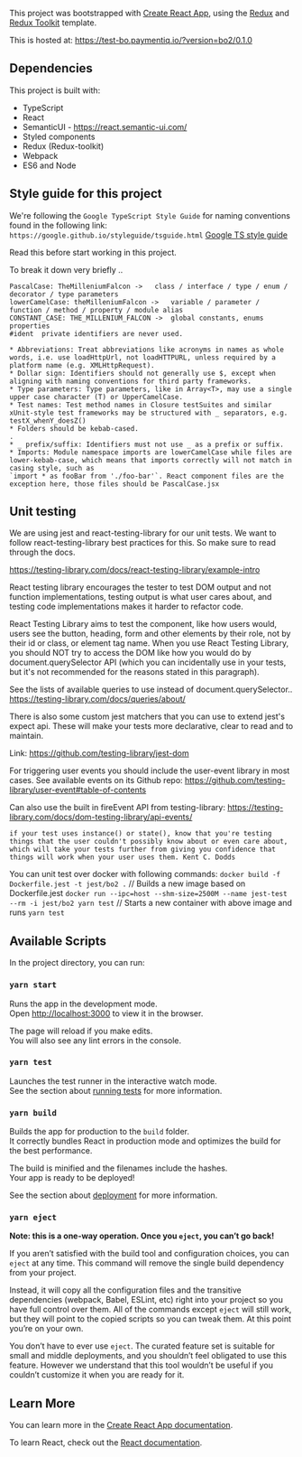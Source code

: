 This project was bootstrapped with [Create React App](https://github.com/facebook/create-react-app), using the [Redux](https://redux.js.org/) and [Redux Toolkit](https://redux-toolkit.js.org/) template.

This is hosted at: https://test-bo.paymentiq.io/?version=bo2/0.1.0

## Dependencies

This project is built with:

* TypeScript
* React
* SemanticUI - <https://react.semantic-ui.com/>
* Styled components
* Redux (Redux-toolkit)
* Webpack
* ES6 and Node

## Style guide for this project
We're following the `Google TypeScript Style Guide` for naming conventions found in the following link:
`https://google.github.io/styleguide/tsguide.html`
[Google TS style guide](https://google.github.io/styleguide/tsguide.html)

Read this before start working in this project.

To break it down very briefly ..

````
PascalCase: TheMilleniumFalcon ->	class / interface / type / enum / decorator / type parameters
lowerCamelCase: theMilleniumFalcon ->	variable / parameter / function / method / property / module alias
CONSTANT_CASE: THE_MILLENIUM_FALCON ->	global constants, enums properties
#ident	private identifiers are never used.

* Abbreviations: Treat abbreviations like acronyms in names as whole words, i.e. use loadHttpUrl, not loadHTTPURL, unless required by a platform name (e.g. XMLHttpRequest).
* Dollar sign: Identifiers should not generally use $, except when aligning with naming conventions for third party frameworks.
* Type parameters: Type parameters, like in Array<T>, may use a single upper case character (T) or UpperCamelCase.
* Test names: Test method names in Closure testSuites and similar xUnit-style test frameworks may be structured with _ separators, e.g. testX_whenY_doesZ()
* Folders should be kebab-cased.
.
* _ prefix/suffix: Identifiers must not use _ as a prefix or suffix.
* Imports: Module namespace imports are lowerCamelCase while files are lower-kebab-case, which means that imports correctly will not match in casing style, such as
`import * as fooBar from './foo-bar'`. React component files are the exception here, those files should be PascalCase.jsx
````

## Unit testing

We are using jest and react-testing-library for our unit tests. We want to follow react-testing-library best practices for this. So make sure to read through the docs.

https://testing-library.com/docs/react-testing-library/example-intro

React testing library encourages the tester to test DOM output and not function implementations, testing output is what user cares about, and testing code
implementations makes it harder to refactor code.

React Testing Library aims to test the component, like how users would, users see the button, heading, form and other elements by their role, not by their id or class, or element tag name. When you use React Testing Library, you should NOT try to access the DOM like how you would do by document.querySelector API (which you can incidentally use in your tests, but it's not recommended for the reasons stated in this paragraph).

See the lists of available queries to use instead of document.querySelector..
https://testing-library.com/docs/queries/about/

There is also some custom jest matchers that you can use to extend jest's expect api. These will make your tests more declarative, clear to read and to maintain.

Link:
https://github.com/testing-library/jest-dom

For triggering user events you should include the user-event library in most cases. See available events on its Github repo:
https://github.com/testing-library/user-event#table-of-contents

Can also use the built in fireEvent API from testing-library:
https://testing-library.com/docs/dom-testing-library/api-events/

````
if your test uses instance() or state(), know that you're testing things that the user couldn't possibly know about or even care about, which will take your tests further from giving you confidence that things will work when your user uses them. Kent C. Dodds
````

You can unit test over docker with following commands:
`docker build -f Dockerfile.jest -t jest/bo2 .` // Builds a new image based on Dockerfile.jest
`docker run --ipc=host --shm-size=2500M --name jest-test --rm -i jest/bo2 yarn test` // Starts a new container with above image and runs `yarn test`

## Available Scripts

In the project directory, you can run:

### `yarn start`

Runs the app in the development mode.<br />
Open [http://localhost:3000](http://localhost:3000) to view it in the browser.

The page will reload if you make edits.<br />
You will also see any lint errors in the console.

### `yarn test`

Launches the test runner in the interactive watch mode.<br />
See the section about [running tests](https://facebook.github.io/create-react-app/docs/running-tests) for more information.

### `yarn build`

Builds the app for production to the `build` folder.<br />
It correctly bundles React in production mode and optimizes the build for the best performance.

The build is minified and the filenames include the hashes.<br />
Your app is ready to be deployed!

See the section about [deployment](https://facebook.github.io/create-react-app/docs/deployment) for more information.

### `yarn eject`

**Note: this is a one-way operation. Once you `eject`, you can’t go back!**

If you aren’t satisfied with the build tool and configuration choices, you can `eject` at any time. This command will remove the single build dependency from your project.

Instead, it will copy all the configuration files and the transitive dependencies (webpack, Babel, ESLint, etc) right into your project so you have full control over them. All of the commands except `eject` will still work, but they will point to the copied scripts so you can tweak them. At this point you’re on your own.

You don’t have to ever use `eject`. The curated feature set is suitable for small and middle deployments, and you shouldn’t feel obligated to use this feature. However we understand that this tool wouldn’t be useful if you couldn’t customize it when you are ready for it.

## Learn More

You can learn more in the [Create React App documentation](https://facebook.github.io/create-react-app/docs/getting-started).

To learn React, check out the [React documentation](https://reactjs.org/).
